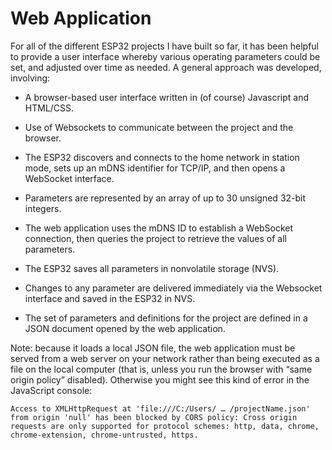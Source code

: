 # Web Application

For all of the different ESP32 projects I have built so far, it has been helpful to provide a user interface whereby various operating parameters could be set, 
and adjusted over time as needed. A general approach was developed, involving:

*	A browser-based user interface written in (of course) Javascript and HTML/CSS.

*	Use of Websockets to communicate between the project and the browser.

*	The ESP32 discovers and connects to the home network in station mode, sets up an mDNS identifier for TCP/IP, and then opens a WebSocket interface.

*	Parameters are represented by an array of up to 30 unsigned 32-bit integers.

*	The web application uses the mDNS ID to establish a WebSocket connection, then queries the project to retrieve the values of all parameters.

*	The ESP32 saves all parameters in nonvolatile storage (NVS).

*	Changes to any parameter are delivered immediately via the Websocket interface and saved in the ESP32 in NVS.

*	The set of parameters and definitions for the project are defined in a JSON document opened by the web application.

Note: because it loads a local JSON file, the web application must be served from a web server on your network rather than being executed as a file on 
the local computer (that is, unless you run the browser with “same origin policy” disabled). 
Otherwise you might see this kind of error in the JavaScript console: 

```Access to XMLHttpRequest at 'file:///C:/Users/ … /projectName.json' from origin 'null' has been blocked by CORS policy: Cross origin requests are only supported for protocol schemes: http, data, chrome, chrome-extension, chrome-untrusted, https.```

